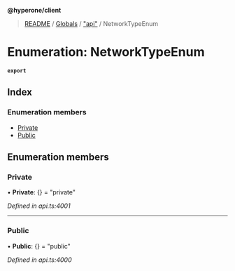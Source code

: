 **@hyperone/client**

> [README](../README.md) / [Globals](../globals.md) / ["api"](../modules/_api_.md) / NetworkTypeEnum

# Enumeration: NetworkTypeEnum

**`export`** 

## Index

### Enumeration members

* [Private](_api_.networktypeenum.md#private)
* [Public](_api_.networktypeenum.md#public)

## Enumeration members

### Private

•  **Private**: {} = "private"

*Defined in api.ts:4001*

___

### Public

•  **Public**: {} = "public"

*Defined in api.ts:4000*
